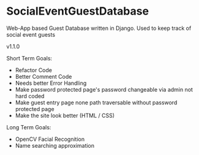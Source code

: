 # SocialEventGuestDatabase
 Web-App based Guest Database written in Django. Used to keep track of social event guests

v1.1.0

Short Term Goals:
- Refactor Code
- Better Comment Code
- Needs better Error Handling
- Make password protected page's password changeable via admin not hard coded
- Make guest entry page none path traversable without password protected page
- Make the site look better (HTML / CSS)

Long Term Goals:
- OpenCV Facial Recognition
- Name searching approximation
